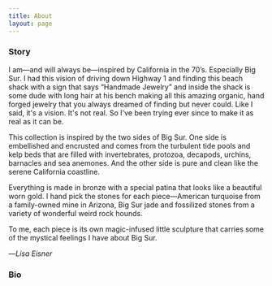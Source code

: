 ```yaml
---
title: About
layout: page
---
```


### Story

I am&mdash;and will always be&mdash;inspired by California in the 70&rsquo;s. Especially Big Sur. I had this vision of driving down Highway 1 and finding this beach shack with a sign that says &ldquo;Handmade Jewelry&rdquo; and inside the shack is some dude with long hair at his bench making all this amazing organic, hand forged jewelry that you always dreamed of finding but never could. Like I said, it's a vision. It's not real. So I've been trying ever since to make it as real as it can be.

This collection is inspired by the two sides of Big Sur. One side is embellished and encrusted and comes from the turbulent tide pools and kelp beds that are filled with  invertebrates, protozoa, decapods, urchins, barnacles and sea anemones. And the other side is pure and clean like the serene California coastline.

Everything is made in bronze with a special patina that looks like a beautiful worn gold. I hand pick the stones for each piece&mdash;American turquoise from a family-owned mine in Arizona, Big Sur jade and fossilized stones from a variety of wonderful weird rock hounds.

To me, each piece is its own magic-infused little sculpture that carries some of the mystical feelings I have about Big Sur.

&mdash;_Lisa Eisner_

### Bio
